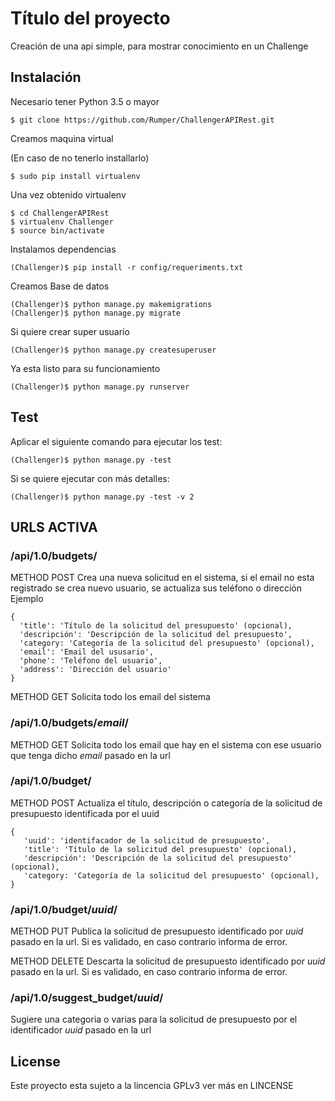 # Título del proyecto

Creación de una api simple, para mostrar conocimiento en un Challenge


## Instalación

Necesario tener Python 3.5 o mayor

    $ git clone https://github.com/Rumper/ChallengerAPIRest.git

Creamos maquina virtual

(En caso de no tenerlo installarlo)

    $ sudo pip install virtualenv

Una vez obtenido virtualenv

    $ cd ChallengerAPIRest
    $ virtualenv Challenger
    $ source bin/activate

Instalamos dependencias

    (Challenger)$ pip install -r config/requeriments.txt

Creamos Base de datos

    (Challenger)$ python manage.py makemigrations
    (Challenger)$ python manage.py migrate

Si quiere crear super usuario

    (Challenger)$ python manage.py createsuperuser

Ya esta listo para su funcionamiento

    (Challenger)$ python manage.py runserver

## Test

Aplicar el siguiente comando para ejecutar los test:

    (Challenger)$ python manage.py -test

Si se quiere ejecutar con más detalles:

    (Challenger)$ python manage.py -test -v 2


## URLS ACTIVA

### /api/1.0/budgets/

METHOD POST
Crea una nueva solicitud en el sistema, si el email no esta registrado se crea nuevo usuario,
se actualiza sus teléfono o dirección
Ejemplo


    {
      'title': 'Título de la solicitud del presupuesto' (opcional),
      'descripción': 'Descripción de la solicitud del presupuesto',
      'category: 'Categoría de la solicitud del presupuesto' (opcional),
      'email': 'Email del ususario',
      'phone': 'Teléfono del usuario',
      'address': 'Dirección del usuario'
    }

METHOD GET
Solicita todo los email del sistema

### /api/1.0/budgets/_email_/

METHOD GET
Solicita todo los email que hay en el sistema con ese usuario que tenga dicho _email_ pasado en la url


### /api/1.0/budget/

METHOD POST
Actualiza el título, descripción o categoría de la solicitud de presupuesto identificada por el uuid

    {
       'uuid': 'identifacador de la solicitud de presupuesto',
       'title': 'Título de la solicitud del presupuesto' (opcional),
       'descripción': 'Descripción de la solicitud del presupuesto' (opcional),
       'category: 'Categoría de la solicitud del presupuesto' (opcional),
    }


### /api/1.0/budget/_uuid_/

METHOD PUT
Publica la solicitud de presupuesto identificado por _uuid_ pasado en la url. Si es validado, en caso contrario informa de error.

METHOD DELETE
Descarta la solicitud de presupuesto identificado por _uuid_ pasado en la url. Si es validado, en caso contrario informa de error.


### /api/1.0/suggest_budget/_uuid_/

Sugiere una categoria o varias para la solicitud de presupuesto por el identificador _uuid_ pasado en la url

## License

Este proyecto esta sujeto a la lincencia GPLv3 ver más en LINCENSE

